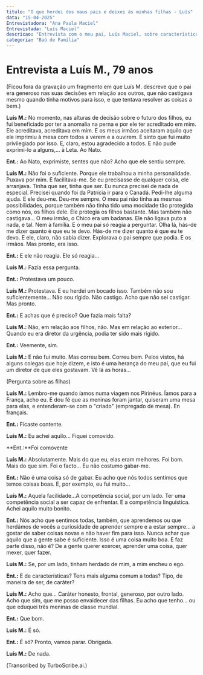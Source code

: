 ```yaml
---
titulo: "O que herdei dos maus pais e deixei às minhas filhas - Luís"
data: "15-04-2025"
Entrevistadora: "Ana Paula Maciel"
Entrevistada: "Luís Maciel"
descricao: "Entrevista com o meu pai, Luís Maciel, sobre características dos pais que ele se orgulha de ter herdado e características das suas filhas de que ele se orgulha e que sente que herdaram dele ou foram produto da sua educação."
categoria: "Baú de Família"
---
```


# Entrevista a Luís M., 79 anos

(Ficou fora da gravação um fragmento em que Luís M. descreve que o pai era generoso nas suas decisões em relação aos outros, que não castigava mesmo quando tinha motivos para isso, e que tentava resolver as coisas a bem.)

**Luís M.:** No momento, nas alturas de decisão sobre o futuro dos filhos, eu fui beneficiado por ter a anomalia na perna e por ele ter acreditado em mim. Ele acreditava, acreditava em mim. E os meus irmãos aceitaram aquilo que ele imprimiu à mesa com todos a verem e a ouvirem.
E sinto que fui muito privilegiado por isso. E, claro, estou agradecido a todos. E não pude exprimi-lo a alguns,... à Leta.
Ao Nato. 

**Ent.:** Ao Nato, exprimiste, sentes que não? Acho que ele sentiu sempre. 

**Luís M.:** Não foi o suficiente.
Porque ele trabalhou a minha personalidade. Puxava por mim. E facilitava-me.
Se eu precisasse de qualquer coisa, ele arranjava. Tinha que ser, tinha que ser. Eu nunca precisei de nada de especial.
Precisei quando foi da Patrícia ir para o Canadá. Pedi-lhe alguma ajuda. E ele deu-me. Deu-me sempre. 
O meu pai não tinha as mesmas possibilidades, porque também não tinha tido uma mocidade tão protegida como nós, os filhos dele. Ele protegia os filhos bastante.
Mas também não castigava... O meu irmão, o Chico era um badanas. Ele não ligava puto a nada, e tal.
Nem à família. E o meu pai só reagia a perguntar. Olha lá, hás-de me dizer quanto é que eu te devo. 
Hás-de me dizer quanto é que eu te devo. E ele, claro, não sabia dizer. Explorava o pai sempre que podia.
E os irmãos. Mas pronto, era isso. 

**Ent.:** E ele não reagia. Ele só reagia... 

**Luís M.:** Fazia essa pergunta. 

**Ent.:** Protestava um pouco. 

**Luís M.:** Protestava. E eu herdei um bocado isso. Também não sou suficientemente... Não sou rígido. Não castigo.
Acho que não sei castigar. Mas pronto. 

**Ent.:** E achas que é preciso? Que fazia mais falta? 

**Luís M.:** Não, em relação aos filhos, não. Mas em relação ao exterior... Quando eu era diretor da urgência, podia ter sido mais rígido. 

**Ent.:** Veemente, sim. 

**Luís M.:** E não fui muito. Mas correu bem. Correu bem. Pelos vistos, há alguns colegas que hoje dizem, e isto é uma herança do meu pai, que eu fui um diretor de que eles gostavam.
Vê lá as horas... 

(Pergunta sobre as filhas)

**Luís M.:** Lembro-me quando íamos numa viagem nos Pirinéus. Íamos para a França, acho eu.
E dou fé que as meninas foram jantar, quiseram uma mesa para elas, e entenderam-se com o "criado" (empregado de mesa). En français.

**Ent.:** Ficaste contente. 

**Luís M.:** Eu achei aquilo... Fiquei comovido.

**Ent.:**Foi comovente 

**Luís M.:** Absolutamente. Mais do que eu, elas eram melhores. Foi bom.
Mais do que sim. Foi o facto... Eu não costumo gabar-me.

**Ent.:** Não é uma coisa só de gabar. Eu acho que nós todos sentimos que temos coisas boas. E, por exemplo, eu fui muito... 

**Luís M.:** Aquela facilidade...A competência social, por um lado.
Ter uma competência social a ser capaz de enfrentar. E a competência linguística. Achei aquilo muito bonito.

**Ent.:** Nós acho que sentimos todas, também, que aprendemos ou que herdámos de vocês a curiosidade de aprender sempre e a estar sempre... a gostar de saber coisas novas e não haver fim para isso. Nunca achar que aquilo que a gente sabe é suficiente. Isso é uma coisa muito boa.
E faz parte disso, não é? De a gente querer exercer, aprender uma coisa, quer mexer, quer fazer. 

**Luís M.:** Se, por um lado, tinham herdado de mim, a mim encheu o ego. 

**Ent.:** E de características? Tens mais alguma comum a todas? Tipo, de maneira de ser, de caráter? 

**Luís M.:** Acho que... Caráter honesto, frontal, generoso, por outro lado.
Acho que sim, que me posso envaidecer das filhas. Eu acho que tenho... ou que eduquei três meninas de classe mundial. 

**Ent.:** Que bom.

**Luís M.:** É só.

**Ent.:** É só? Pronto, vamos parar. Obrigada. 

**Luís M.:** De nada.

(Transcribed by TurboScribe.ai.)
